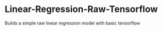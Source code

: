 # Linear-Regression-Raw-Tensorflow
Builds a simple raw linear regression model with basic tensorflow
